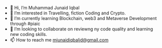 - 👋 Hi, I’m Muhammad Junaid Iqbal
- 👀 I’m interested in Travelling, fiction Coding and Crypto.
- 🌱 I’m currently learning Blockchain, web3 and Metaverse Development through #piaic
- 💞️ I’m looking to collaborate on reviewng ny code quality and learning new coding skills.
- 📫 How to reach me mjunaidiqbaljd@gmail.com

<!---
mjunaidiqbaljd/mjunaidiqbaljd is a ✨ special ✨ repository because its `README.md` (this file) appears on your GitHub profile.
You can click the Preview link to take a look at your changes.
--->

